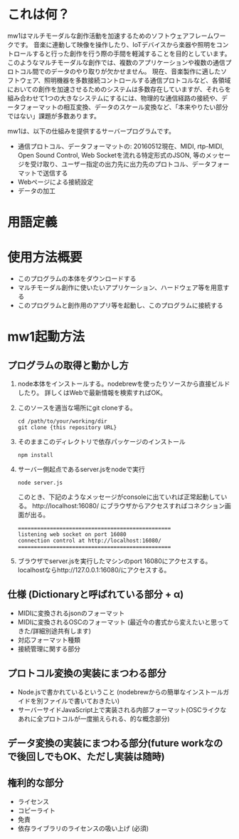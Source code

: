 # これは何？
mw1はマルチモーダルな創作活動を加速するためのソフトウェアフレームワークです。
音楽に連動して映像を操作したり、IoTデバイスから楽器や照明をコントロールすると行った創作を行う際の手間を軽減することを目的としています。
このようなマルチモーダルな創作では、複数のアプリケーションや複数の通信プロトコル間でのデータのやり取りが欠かせません。
現在、音楽製作に適したソフトウェア、照明機器を多数接続コントロールする通信プロトコルなど、各領域においての創作を加速させるためのシステムは多数存在していますが、それらを組み合わせて1つの大きなシステムにするには、物理的な通信経路の接続や、データフォーマットの相互変換、データのスケール変換など、「本来やりたい部分ではない」課題が多数あります。

mw1は、以下の仕組みを提供するサーバープログラムです。

- 通信プロトコル、データフォーマットの: 20160512現在、MIDI, rtp-MIDI, Open Sound Control, Web Socketを流れる特定形式のJSON, 等のメッセージを受け取り、ユーザー指定の出力先に出力先のプロトコル、データフォーマットで送信する
- Webページによる接続設定
- データの加工

# 用語定義

# 使用方法概要
- このプログラムの本体をダウンロードする
- マルチモーダル創作に使いたいアプリケーション、ハードウェア等を用意する
- このプログラムと創作用のアプリ等を起動し、このプログラムに接続する


# mw1起動方法
## プログラムの取得と動かし方
1.  node本体をインストールする。nodebrewを使ったりソースから直接ビルドしたり。
    詳しくはWebで最新情報を検索すればOK。
2.  このソースを適当な場所にgit cloneする。

    ```
    cd /path/to/your/working/dir
    git clone {this repository URL}
    ```

3.  そのままこのディレクトリで依存パッケージのインストール

    ```
    npm install
    ```

4.  サーバー側起点であるserver.jsをnodeで実行

    ```
    node server.js
    ```

    このとき、下記のようなメッセージがconsoleに出ていれば正常起動している。
    http://localhost:16080/ にブラウザからアクセスすればコネクション画面が出る。

    ```
    ================================================
    listening web socket on port 16080
    connection control at http://localhost:16080/
    ================================================
    ```


5.  ブラウザでserver.jsを実行したマシンのport 16080にアクセスする。
    localhostならhttp://127.0.0.1:16080/にアクセスする。


## 仕様 (Dictionaryと呼ばれている部分 + α)
- MIDIに変換されるjsonのフォーマット
- MIDIに変換されるOSCのフォーマット (最近今の書式から変えたいと思ってきた/詳細別途共有します)
- 対応フォーマット種類
- 接続管理に関する部分

## プロトコル変換の実装にまつわる部分
- Node.jsで書かれているということ (nodebrewからの簡単なインストールガイドを別ファイルで書いておきたい)
- サーバーサイドJavaScript上で実装される内部フォーマット(OSCライクなあれに全プロトコルが一度揃えられる、的な概念部分)

## データ変換の実装にまつわる部分(future workなので後回しでもOK、ただし実装は随時)

## 権利的な部分
- ライセンス
- コピーライト
- 免責
- 依存ライブラリのライセンスの吸い上げ (必須)
